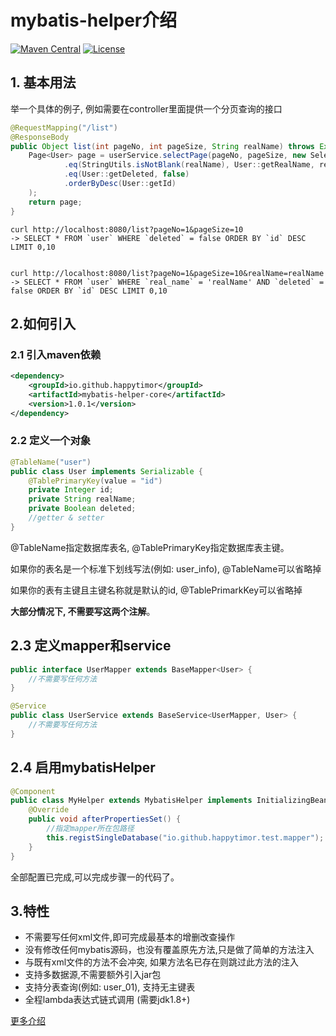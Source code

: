 # mybatis-helper介绍

[![Maven Central](https://img.shields.io/maven-central/v/io.github.happytimor/mybatis-helper-core.svg?label=Maven%20Central)](https://mvnrepository.com/artifact/io.github.happytimor/mybatis-helper-core)
[![License](https://img.shields.io/badge/license-Apache%202-4EB1BA.svg)](https://www.apache.org/licenses/LICENSE-2.0.html)

## 1. 基本用法
举一个具体的例子, 例如需要在controller里面提供一个分页查询的接口
``` java
@RequestMapping("/list")
@ResponseBody
public Object list(int pageNo, int pageSize, String realName) throws Exception {
    Page<User> page = userService.selectPage(pageNo, pageSize, new SelectWrapper<User>()
            .eq(StringUtils.isNotBlank(realName), User::getRealName, realName)
            .eq(User::getDeleted, false)
            .orderByDesc(User::getId)
    );
    return page;
}
```
``` linux
curl http://localhost:8080/list?pageNo=1&pageSize=10
-> SELECT * FROM `user` WHERE `deleted` = false ORDER BY `id` DESC LIMIT 0,10


curl http://localhost:8080/list?pageNo=1&pageSize=10&realName=realName
-> SELECT * FROM `user` WHERE `real_name` = 'realName' AND `deleted` = false ORDER BY `id` DESC LIMIT 0,10

```
## 2.如何引入
### 2.1 引入maven依赖
``` xml
<dependency>
    <groupId>io.github.happytimor</groupId>
    <artifactId>mybatis-helper-core</artifactId>
    <version>1.0.1</version>
</dependency>
```

### 2.2 定义一个对象
``` java
@TableName("user")
public class User implements Serializable {
    @TablePrimaryKey(value = "id")
    private Integer id;
    private String realName;
    private Boolean deleted;
    //getter & setter
}
```
@TableName指定数据库表名, @TablePrimaryKey指定数据库表主键。

如果你的表名是一个标准下划线写法(例如: user_info), @TableName可以省略掉

如果你的表有主键且主键名称就是默认的id, @TablePrimarkKey可以省略掉

**大部分情况下, 不需要写这两个注解**。

## 2.3 定义mapper和service
``` java
public interface UserMapper extends BaseMapper<User> {
    //不需要写任何方法
}
```
``` java
@Service
public class UserService extends BaseService<UserMapper, User> {
    //不需要写任何方法
}
```
## 2.4 启用mybatisHelper
``` java
@Component
public class MyHelper extends MybatisHelper implements InitializingBean {
    @Override
    public void afterPropertiesSet() {
        //指定mapper所在包路径
        this.registSingleDatabase("io.github.happytimor.test.mapper");
    }
}
```
全部配置已完成,可以完成步骤一的代码了。

## 3.特性
- 不需要写任何xml文件,即可完成最基本的增删改查操作
- 没有修改任何mybatis源码，也没有覆盖原先方法,只是做了简单的方法注入
- 与既有xml文件的方法不会冲突, 如果方法名已存在则跳过此方法的注入
- 支持多数据源,不需要额外引入jar包
- 支持分表查询(例如: user_01), 支持无主键表
- 全程lambda表达式链式调用 (需要jdk1.8+)


[更多介绍](api-introduce.md)